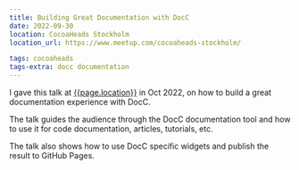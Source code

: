 ```yaml
---
title: Building Great Documentation with DocC
date: 2022-09-30
location: CocoaHeads Stockholm
location_url: https://www.meetup.com/cocoaheads-stockholm/

tags: cocoaheads
tags-extra: docc documentation
---
```


I gave this talk at [{{page.location}}]({{page.location-url}}) in Oct 2022, on how to build a great documentation experience with DocC.

The talk guides the audience through the DocC documentation tool and how to use it for code documentation, articles, tutorials, etc. 

The talk also shows how to use DocC specific widgets and publish the result to GitHub Pages.

<!--

{% capture assets %}{{ "assets/talks/2022-10-03-cocoaheads-sthlm-docc/" | relative_url }}{% endcapture %}

<section data-markdown >
  # Building Rich Documentation 
  ## with DocC
  Daniel Saidi · [@danielsaidi]({{site.urls.twitter}})
</section>

<section data-markdown>
  ## In this talk
  * Document a Swift package
  * Structure the documentation
  * Add assets, articles & tutorials
  * Create terminal scripts
</section>

<section data-markdown>
  ## DocC
  * Documentation tool from Apple
  * Launched at WWDC21
  * Integrated with Xcode
  * DocC archives & web documentation
</section>

<section data-markdown>
  # Live coding
</section>

<section data-markdown>
  # Thank you!
  ## Questions?
  Daniel Saidi · [@danielsaidi]({{site.urls.twitter}})
</section>

-->